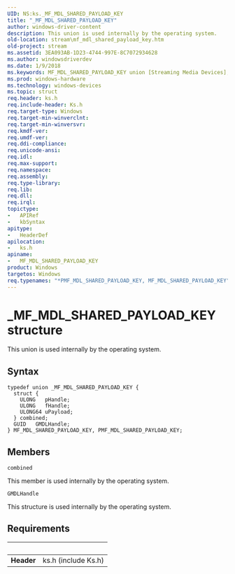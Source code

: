 ```yaml
---
UID: NS:ks._MF_MDL_SHARED_PAYLOAD_KEY
title: "_MF_MDL_SHARED_PAYLOAD_KEY"
author: windows-driver-content
description: This union is used internally by the operating system.
old-location: stream\mf_mdl_shared_payload_key.htm
old-project: stream
ms.assetid: 3EA093AB-1D23-4744-997E-8C7072934628
ms.author: windowsdriverdev
ms.date: 1/9/2018
ms.keywords: MF_MDL_SHARED_PAYLOAD_KEY union [Streaming Media Devices], *PMF_MDL_SHARED_PAYLOAD_KEY, ks/MF_MDL_SHARED_PAYLOAD_KEY, _MF_MDL_SHARED_PAYLOAD_KEY, PMF_MDL_SHARED_PAYLOAD_KEY union [Streaming Media Devices], ks/PMF_MDL_SHARED_PAYLOAD_KEY, stream.mf_mdl_shared_payload_key, PMF_MDL_SHARED_PAYLOAD_KEY, MF_MDL_SHARED_PAYLOAD_KEY
ms.prod: windows-hardware
ms.technology: windows-devices
ms.topic: struct
req.header: ks.h
req.include-header: Ks.h
req.target-type: Windows
req.target-min-winverclnt: 
req.target-min-winversvr: 
req.kmdf-ver: 
req.umdf-ver: 
req.ddi-compliance: 
req.unicode-ansi: 
req.idl: 
req.max-support: 
req.namespace: 
req.assembly: 
req.type-library: 
req.lib: 
req.dll: 
req.irql: 
topictype:
-	APIRef
-	kbSyntax
apitype:
-	HeaderDef
apilocation:
-	ks.h
apiname:
-	MF_MDL_SHARED_PAYLOAD_KEY
product: Windows
targetos: Windows
req.typenames: "*PMF_MDL_SHARED_PAYLOAD_KEY, MF_MDL_SHARED_PAYLOAD_KEY"
---
```


# _MF_MDL_SHARED_PAYLOAD_KEY structure
This union is used internally by the operating system.

## Syntax
````
typedef union _MF_MDL_SHARED_PAYLOAD_KEY {
  struct {
    ULONG   pHandle;
    ULONG   fHandle;
    ULONG64 uPayload;
  } combined;
  GUID   GMDLHandle;
} MF_MDL_SHARED_PAYLOAD_KEY, PMF_MDL_SHARED_PAYLOAD_KEY;
````

## Members


`combined`

This member is used internally by the operating system.

`GMDLHandle`

This structure is used internally by the operating system.


## Requirements
| &nbsp; | &nbsp; |
| ---- |:---- |
| **Header** | ks.h (include Ks.h) |